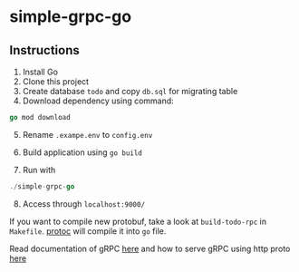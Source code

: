 # simple-grpc-go

## Instructions

1. Install Go
2. Clone this project
3. Create database `todo` and copy `db.sql` for migrating table
4. Download dependency using command:

```go
go mod download
```

5. Rename `.exampe.env` to `config.env`

6. Build application using `go build`

7. Run with

```go
./simple-grpc-go
```

8. Access through `localhost:9000/`

If you want to compile new protobuf, take a look at `build-todo-rpc` in `Makefile`. [protoc](https://grpc.io/docs/protoc-installation/) will compile it into `go` file.

Read documentation of gRPC [here](https://grpc.io/) and how to serve gRPC using http proto [here](https://grpc-ecosystem.github.io/grpc-gateway/)
